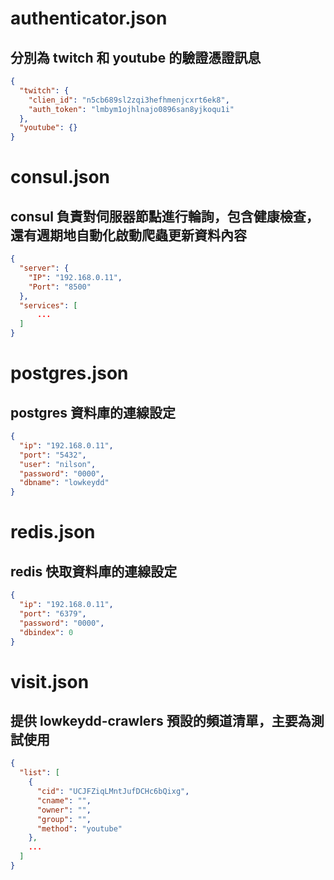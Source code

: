 # authenticator.json

## 分別為 twitch 和 youtube 的驗證憑證訊息

```json
{
  "twitch": {
    "clien_id": "n5cb689sl2zqi3hefhmenjcxrt6ek8",
    "auth_token": "lmbym1ojhlnajo0896san8yjkoqu1i"
  },
  "youtube": {}
}
```

# consul.json

## consul 負責對伺服器節點進行輪詢，包含健康檢查，還有週期地自動化啟動爬蟲更新資料內容

```json
{
  "server": {
    "IP": "192.168.0.11",
    "Port": "8500"
  },
  "services": [
      ...
  ]
}
```

# postgres.json

## postgres 資料庫的連線設定

```json
{
  "ip": "192.168.0.11",
  "port": "5432",
  "user": "nilson",
  "password": "0000",
  "dbname": "lowkeydd"
}
```

# redis.json

## redis 快取資料庫的連線設定

```json
{
  "ip": "192.168.0.11",
  "port": "6379",
  "password": "0000",
  "dbindex": 0
}
```

# visit.json

## 提供 lowkeydd-crawlers 預設的頻道清單，主要為測試使用

```json
{
  "list": [
    {
      "cid": "UCJFZiqLMntJufDCHc6bQixg",
      "cname": "",
      "owner": "",
      "group": "",
      "method": "youtube"
    },
    ...
  ]
}
```
